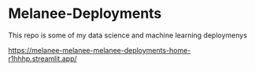 # Melanee-Deployments

This repo is some of my data science and machine learning deploymenys


https://melanee-melanee-melanee-deployments-home-r1hhhp.streamlit.app/
